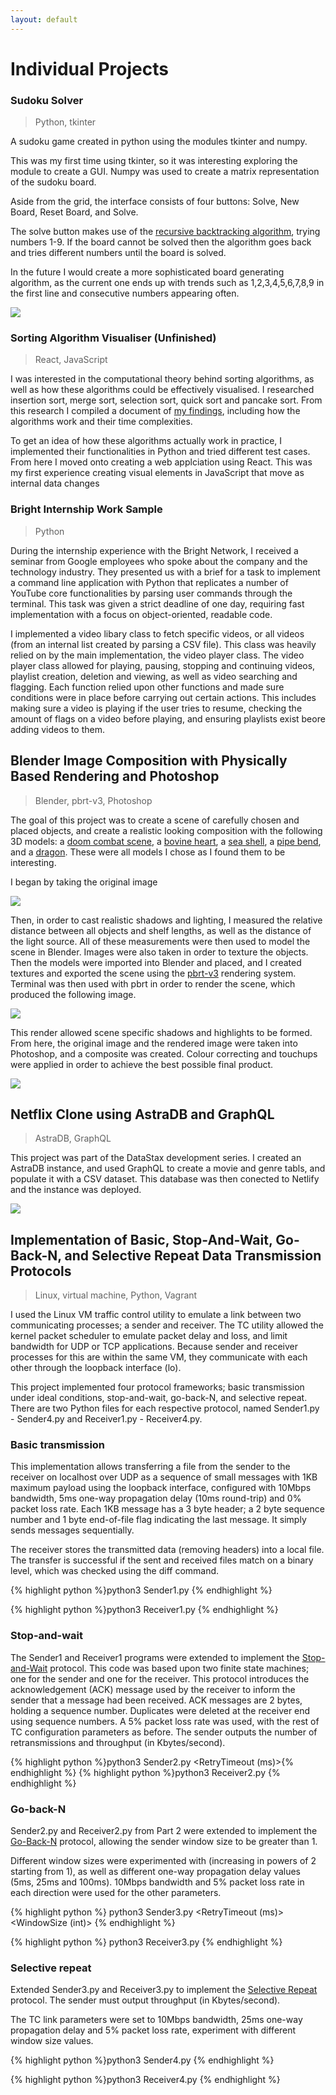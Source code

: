 ```yaml
---
layout: default
---
```


# Individual Projects

### Sudoku Solver

> Python, tkinter

A sudoku game created in python using the modules tkinter and numpy.

This was my first time using tkinter, so it was interesting exploring the module to create a GUI. Numpy was used to create a matrix representation of the sudoku board.

Aside from the grid, the interface consists of four buttons: Solve, New Board, Reset Board, and Solve.

The solve button makes use of the [recursive backtracking algorithm](https://en.wikipedia.org/wiki/Sudoku_solving_algorithms#Backtracking), trying numbers 1-9. If the board cannot be solved then the algorithm goes back and tries different numbers until the board is solved.

In the future I would create a more sophisticated board generating algorithm, as the current one ends up with trends such as 1,2,3,4,5,6,7,8,9 in the first line and consecutive numbers appearing often.

<img src="./sudoku board.png">

### Sorting Algorithm Visualiser (Unfinished)

> React, JavaScript

I was interested in the computational theory behind sorting algorithms, as well as how these algorithms could be effectively visualised. I researched insertion sort, merge sort, selection sort, quick sort and pancake sort. From this research I compiled a document of [my findings](https://nbviewer.org/github/moaylesbury/Sorting-Algorithm-Visualiser/blob/master/Research/Sorting%20Algorithm%20Research.pdf), including how the algorithms work and their time complexities.

To get an idea of how these algorithms actually work in practice, I implemented their functionalities in Python and tried different test cases. From here I moved onto creating a web applciation using React. This was my first experience creating visual elements in JavaScript that move as internal data changes 

### Bright Internship Work Sample

> Python

During the internship experience with the Bright Network, I received a seminar from Google employees who spoke about the company and the technology industry. They presented us with a brief for a task to implement a command line application with Python that replicates a number of YouTube core functionalities by parsing user commands through the terminal. This task was given a strict deadline of one day, requiring fast implementation with a focus on object-oriented, readable code.

I implemented a video libary class to fetch specific videos, or all videos (from an internal list created by parsing a CSV file). This class was heavily relied on by the main implementation, the video player class. The video player class allowed for playing, pausing, stopping and continuing videos, playlist creation, deletion and viewing, as well as video searching and flagging. Each function relied upon other functions and made sure conditions were in place before carrying out certain actions. This includes making sure a video is playing if the user tries to resume, checking the amount of flags on a video before playing, and ensuring playlists exist beore adding videos to them.

## Blender Image Composition with Physically Based Rendering and Photoshop

> Blender, pbrt-v3, Photoshop

The goal of this project was to create a scene of carefully chosen and placed objects, and create a realistic looking composition with the following 3D models: a [doom combat scene](https://www.artec3d.com/3d-models/doom-combat-scene), a [bovine heart](https://www.artec3d.com/3d-models/bovine-heart), a [sea shell](https://www.artec3d.com/3d-models/sea-shell), a [pipe bend](https://www.artec3d.com/3d-models/pipe-bend), and a [dragon](https://www.artec3d.com/3d-models/dragon). These were all models I chose as I found them to be interesting.

I began by taking the original image 

<img src="./cg/original file.jpg">

Then, in order to cast realistic shadows and lighting, I measured the relative distance between all objects and shelf lengths, as well as the distance of the light source. All of these measurements were then used to model the scene in Blender. Images were also taken in order to texture the objects. Then the models were imported into Blender and placed, and I created textures and exported the scene using the [pbrt-v3](https://pbrt.org/users-guide) rendering system. Terminal was then used with pbrt in order to render the scene, which produced the following image.

<img src="./cg/colour corrected render.png">

This render allowed scene specific shadows and highlights to be formed. From here, the original image and the rendered image were taken into Photoshop, and a composite was created. Colour correcting and touchups were applied in order to achieve the best possible final product.

<img src="./cg/final composite image.png">

## Netflix Clone using AstraDB and GraphQL

> AstraDB, GraphQL

This project was part of the DataStax development series. I created an AstraDB instance, and used GraphQL to create a movie and genre tabls, and populate it with a CSV dataset. This database was then conected to Netlify and the instance was deployed.

<img src="./ui.png">

## Implementation of Basic, Stop-And-Wait, Go-Back-N, and Selective Repeat Data Transmission Protocols

> Linux, virtual machine, Python, Vagrant

I used the Linux VM traffic control utility to emulate a link between two communicating processes; a sender and receiver. The TC utility allowed the kernel packet scheduler to emulate packet delay and loss, and limit bandwidth for UDP or TCP applications. Because sender and receiver processes for this are within the same VM, they communicate with each other through the loopback interface (lo).

This project implemented four protocol frameworks; basic transmission under ideal conditions, stop-and-wait, go-back-N, and selective repeat. There are two Python files for each respective protocol, named Sender1.py - Sender4.py and Receiver1.py - Receiver4.py.

### Basic transmission

This implementation allows transferring a file from the sender to the receiver on localhost over UDP as a sequence of small messages with 1KB maximum payload using the loopback interface, configured with 10Mbps bandwidth, 5ms one-way propagation delay (10ms round-trip) and 0% packet loss rate. Each 1KB message has a 3 byte header; a 2 byte sequence number and 1 byte end-of-file flag indicating the last message. It simply sends messages sequentially.

The receiver stores the transmitted data (removing headers) into a local file. The transfer is successful if the sent and received files match on a binary level, which was checked using the diff command.

{% highlight python %}python3 Sender1.py <RemoteHost IP> <Port> <Filename>{% endhighlight %}

{% highlight python %}python3 Receiver1.py <Port> <Filename>{% endhighlight %}

### Stop-and-wait

The Sender1 and Receiver1 programs were extended to implement the [Stop-and-Wait](https://www.isi.edu/nsnam/DIRECTED_RESEARCH/DR_HYUNAH/D-Research/stop-n-wait.html#:~:text=%22stop%2Dn%2Dwait%22,under%20unreliable%20packet%20delivery%20system.&text=After%20transmitting%20one%20packet%2C%20the,before%20transmitting%20the%20next%20one.) protocol. This code was based upon two finite state machines; one for the sender and one for the receiver. This protocol introduces the acknowledgement (ACK) message used by the receiver to inform the sender that a message had been received. ACK messages are 2 bytes, holding a sequence number. Duplicates were deleted at the receiver end using sequence numbers. A 5% packet loss rate was used, with the rest of TC configuration parameters as
before. The sender outputs the number of retransmissions and throughput (in Kbytes/second). 

{% highlight python %}python3 Sender2.py <RemoteHost IP> <Port> <Filename> <RetryTimeout (ms)>{% endhighlight %}
{% highlight python %}python3 Receiver2.py <Port> <Filename>{% endhighlight %}





### Go-back-N

Sender2.py and Receiver2.py from Part 2 were extended to implement the [Go-Back-N](https://www.baeldung.com/cs/networking-go-back-n-protocol) protocol, allowing the sender window size to be greater than 1.

Different window sizes were experimented with (increasing in powers of 2 starting from 1), as well as different one-way propagation delay values (5ms, 25ms and 100ms). 10Mbps bandwidth and 5% packet loss rate in each direction were used for the other parameters.

{% highlight python %}
python3 Sender3.py <RemoteHost IP> <Port> <Filename> <RetryTimeout (ms)>
<WindowSize (int)>
{% endhighlight %}

{% highlight python %} python3 Receiver3.py <Port> <Filename>{% endhighlight %}

### Selective repeat

Extended Sender3.py and Receiver3.py to implement the [Selective Repeat](https://www.geeksforgeeks.org/sliding-window-protocol-set-3-selective-repeat/) protocol. The sender must output throughput (in Kbytes/second).

The TC link parameters were set to 10Mbps bandwidth, 25ms one-way propagation delay and 5% packet loss rate, experiment with different window size values.

{% highlight python %}python3 Sender4.py <RemoteHost IP> <Port> <Filename> <RetryTimeout>
<WindowSize>{% endhighlight %}

{% highlight python %}python3 Receiver4.py <Port> <Filename> <WindowSize>{% endhighlight %}


